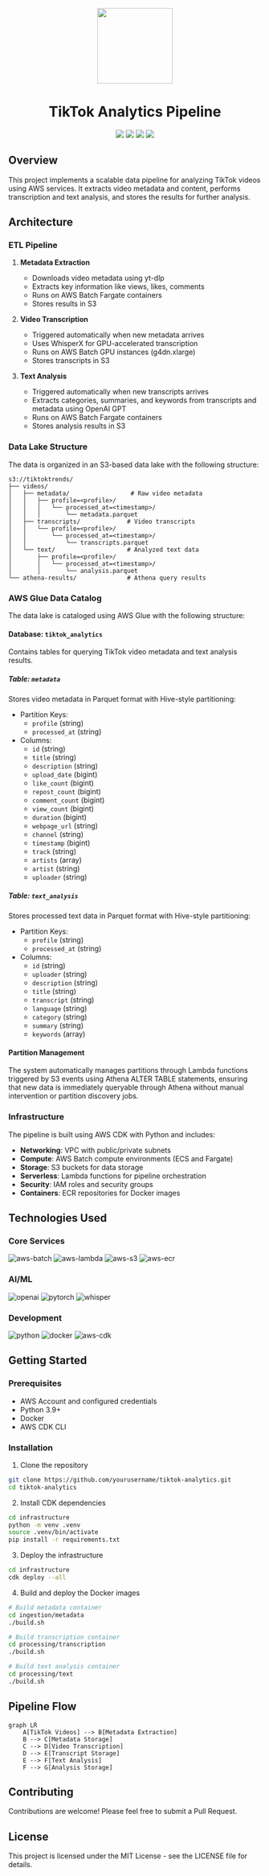 <p align="center">
<img height="150" width="150" src="https://cdn.simpleicons.org/tiktok/gray"/>
</p>

<h1 align="center">TikTok Analytics Pipeline</h1>

<p align="center">
    <img src="https://img.shields.io/badge/AWS-232F3E?style=flat-square&logo=amazonaws&logoColor=white"/>
    <img src="https://img.shields.io/badge/Python-3776AB?style=flat-square&logo=python&logoColor=white"/>
    <img src="https://img.shields.io/badge/Docker-2496ED?style=flat-square&logo=docker&logoColor=white"/>
    <img src="https://img.shields.io/badge/AWS_CDK-232F3E?style=flat-square&logo=amazonaws&logoColor=white"/>
</p>

## Overview
This project implements a scalable data pipeline for analyzing TikTok videos using AWS services. It extracts video metadata and content, performs transcription and text analysis, and stores the results for further analysis.

## Architecture

### ETL Pipeline

1. **Metadata Extraction**
   - Downloads video metadata using yt-dlp
   - Extracts key information like views, likes, comments
   - Runs on AWS Batch Fargate containers
   - Stores results in S3

2. **Video Transcription** 
   - Triggered automatically when new metadata arrives
   - Uses WhisperX for GPU-accelerated transcription
   - Runs on AWS Batch GPU instances (g4dn.xlarge)
   - Stores transcripts in S3

3. **Text Analysis**
   - Triggered automatically when new transcripts arrives
   - Extracts categories, summaries, and keywords from transcripts and metadata using OpenAI GPT
   - Runs on AWS Batch Fargate containers
   - Stores analysis results in S3

### Data Lake Structure
The data is organized in an S3-based data lake with the following structure:

```
s3://tiktoktrends/
├── videos/
│   ├── metadata/                 # Raw video metadata
│   │   ├── profile=<profile>/
│   │   │   └── processed_at=<timestamp>/
│   │   │       └── metadata.parquet
│   ├── transcripts/             # Video transcripts
│   │   └── profile=<profile>/
│   │       └── processed_at=<timestamp>/
│   │           └── transcripts.parquet
│   └── text/                    # Analyzed text data
│       ├── profile=<profile>/
│       │   └── processed_at=<timestamp>/
│       │       └── analysis.parquet
└── athena-results/              # Athena query results
```

### AWS Glue Data Catalog
The data lake is cataloged using AWS Glue with the following structure:

#### Database: `tiktok_analytics`
Contains tables for querying TikTok video metadata and text analysis results.

##### Table: `metadata`
Stores video metadata in Parquet format with Hive-style partitioning:
- Partition Keys:
  - `profile` (string)
  - `processed_at` (string)
- Columns:
  - `id` (string)
  - `title` (string)
  - `description` (string)
  - `upload_date` (bigint)
  - `like_count` (bigint)
  - `repost_count` (bigint)
  - `comment_count` (bigint)
  - `view_count` (bigint)
  - `duration` (bigint)
  - `webpage_url` (string)
  - `channel` (string)
  - `timestamp` (bigint)
  - `track` (string)
  - `artists` (array<string>)
  - `artist` (string)
  - `uploader` (string)

##### Table: `text_analysis`
Stores processed text data in Parquet format with Hive-style partitioning:
- Partition Keys:
  - `profile` (string)
  - `processed_at` (string)
- Columns:
  - `id` (string)
  - `uploader` (string)
  - `description` (string)
  - `title` (string)
  - `transcript` (string)
  - `language` (string)
  - `category` (string)
  - `summary` (string)
  - `keywords` (array<string>)

#### Partition Management
The system automatically manages partitions through Lambda functions triggered by S3 events using Athena ALTER TABLE statements, ensuring that new data is immediately queryable through Athena without manual intervention or partition discovery jobs.

### Infrastructure

The pipeline is built using AWS CDK with Python and includes:

- **Networking**: VPC with public/private subnets
- **Compute**: AWS Batch compute environments (ECS and Fargate)
- **Storage**: S3 buckets for data storage
- **Serverless**: Lambda functions for pipeline orchestration
- **Security**: IAM roles and security groups
- **Containers**: ECR repositories for Docker images

## Technologies Used

### Core Services
![aws-batch](https://img.shields.io/badge/AWS_Batch-232F3E?style=flat-square&logo=amazonaws&logoColor=white)
![aws-lambda](https://img.shields.io/badge/AWS_Lambda-FF9900?style=flat-square&logo=awslambda&logoColor=white)
![aws-s3](https://img.shields.io/badge/Amazon_S3-569A31?style=flat-square&logo=amazons3&logoColor=white)
![aws-ecr](https://img.shields.io/badge/Amazon_ECR-232F3E?style=flat-square&logo=amazonaws&logoColor=white)

### AI/ML
![openai](https://img.shields.io/badge/OpenAI-412991?style=flat-square&logo=openai&logoColor=white)
![pytorch](https://img.shields.io/badge/PyTorch-EE4C2C?style=flat-square&logo=pytorch&logoColor=white)
![whisper](https://img.shields.io/badge/Whisper-000000?style=flat-square&logo=openai&logoColor=white)

### Development
![python](https://img.shields.io/badge/Python-3776AB?style=flat-square&logo=python&logoColor=white)
![docker](https://img.shields.io/badge/Docker-2496ED?style=flat-square&logo=docker&logoColor=white)
![aws-cdk](https://img.shields.io/badge/AWS_CDK-232F3E?style=flat-square&logo=amazonaws&logoColor=white)

## Getting Started

### Prerequisites
- AWS Account and configured credentials
- Python 3.9+
- Docker
- AWS CDK CLI

### Installation

1. Clone the repository
```sh
git clone https://github.com/yourusername/tiktok-analytics.git
cd tiktok-analytics
```

2. Install CDK dependencies
```sh
cd infrastructure
python -m venv .venv
source .venv/bin/activate
pip install -r requirements.txt
```

3. Deploy the infrastructure
```sh
cd infrastructure
cdk deploy --all
```

4. Build and deploy the Docker images
```sh
# Build metadata container
cd ingestion/metadata
./build.sh

# Build transcription container
cd processing/transcription
./build.sh

# Build text analysis container
cd processing/text
./build.sh
```

## Pipeline Flow

```mermaid
graph LR
    A[TikTok Videos] --> B[Metadata Extraction]
    B --> C[Metadata Storage]
    C --> D[Video Transcription]
    D --> E[Transcript Storage]
    E --> F[Text Analysis]
    F --> G[Analysis Storage]
```

## Contributing
Contributions are welcome! Please feel free to submit a Pull Request.

## License
This project is licensed under the MIT License - see the LICENSE file for details.